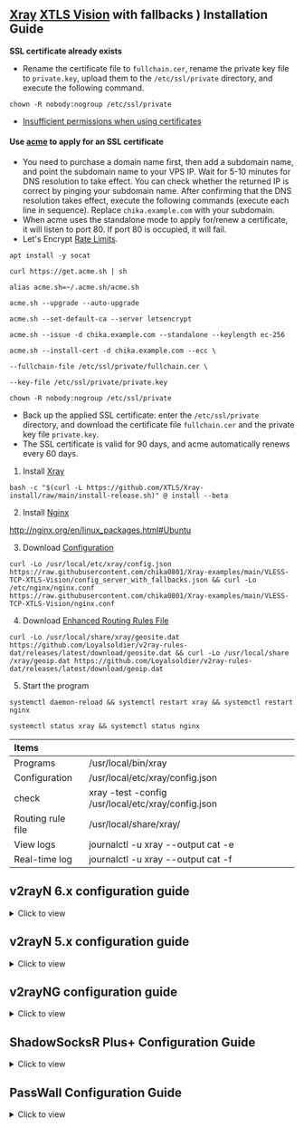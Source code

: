 ## [Xray](https://github.com/XTLS/Xray-core/releases) [XTLS Vision](https://github.com/XTLS/Xray-core/discussions/1295) with fallbacks ) Installation Guide

**SSL certificate already exists**

- Rename the certificate file to `fullchain.cer`, rename the private key file to `private.key`, upload them to the `/etc/ssl/private` directory, and execute the following command.

```
chown -R nobody:nogroup /etc/ssl/private
```

- [Insufficient permissions when using certificates](https://github.com/v2fly/fhs-install-v2ray/wiki/Insufficient-permissions-when-using-certificates-zh-Hans-CN)

#### Use [acme](https://github.com/acmesh-official/acme.sh) to apply for an SSL certificate

- You need to purchase a domain name first, then add a subdomain name, and point the subdomain name to your VPS IP. Wait for 5-10 minutes for DNS resolution to take effect. You can check whether the returned IP is correct by pinging your subdomain name. After confirming that the DNS resolution takes effect, execute the following commands (execute each line in sequence). Replace `chika.example.com` with your subdomain.
- When acme uses the standalone mode to apply for/renew a certificate, it will listen to port 80. If port 80 is occupied, it will fail.
- Let's Encrypt [Rate Limits](https://letsencrypt.org/en-us/docs/rate-limits/).


```
apt install -y socat
```

```
curl https://get.acme.sh | sh
```

```
alias acme.sh=~/.acme.sh/acme.sh
```

```
acme.sh --upgrade --auto-upgrade
```

```
acme.sh --set-default-ca --server letsencrypt
```

```
acme.sh --issue -d chika.example.com --standalone --keylength ec-256
```

```
acme.sh --install-cert -d chika.example.com --ecc \
```

```
--fullchain-file /etc/ssl/private/fullchain.cer \
```

```
--key-file /etc/ssl/private/private.key
```

```
chown -R nobody:nogroup /etc/ssl/private
```

</details>

- Back up the applied SSL certificate: enter the `/etc/ssl/private` directory, and download the certificate file `fullchain.cer` and the private key file `private.key`.
- The SSL certificate is valid for 90 days, and acme automatically renews every 60 days.

1. Install [Xray](https://github.com/XTLS/Xray-core/releases)

```
bash -c "$(curl -L https://github.com/XTLS/Xray-install/raw/main/install-release.sh)" @ install --beta
```

2. Install [Nginx](http://nginx.org/en/linux_packages.html)

http://nginx.org/en/linux_packages.html#Ubuntu


3. Download [Configuration](https://github.com/chika0801/Xray-examples/tree/main/VLESS-TCP-XTLS-Vision)

```
curl -Lo /usr/local/etc/xray/config.json https://raw.githubusercontent.com/chika0801/Xray-examples/main/VLESS-TCP-XTLS-Vision/config_server_with_fallbacks.json && curl -Lo /etc/nginx/nginx.conf https://raw.githubusercontent.com/chika0801/Xray-examples/main/VLESS-TCP-XTLS-Vision/nginx.conf
```

4. Download [Enhanced Routing Rules File](https://github.com/Loyalsoldier/v2ray-rules-dat)

```
curl -Lo /usr/local/share/xray/geosite.dat https://github.com/Loyalsoldier/v2ray-rules-dat/releases/latest/download/geosite.dat && curl -Lo /usr/local/share /xray/geoip.dat https://github.com/Loyalsoldier/v2ray-rules-dat/releases/latest/download/geoip.dat
```

5. Start the program

```
systemctl daemon-reload && systemctl restart xray && systemctl restart nginx
```

```
systemctl status xray && systemctl status nginx
```

| Items | |
| :--- | :--- |
| Programs | /usr/local/bin/xray |
| Configuration | /usr/local/etc/xray/config.json |
| check | xray -test -config /usr/local/etc/xray/config.json |
| Routing rule file | /usr/local/share/xray/ |
| View logs | journalctl -u xray --output cat -e |
| Real-time log | journalctl -u xray --output cat -f |

## v2rayN 6.x configuration guide

<details><summary>Click to view</summary><br>

`server` --> `add [vless server]`

![1](https://user-images.githubusercontent.com/88967758/213372857-49306ebe-f2fc-4426-91df-fd54e096456a.jpg)

</details>

## v2rayN 5.x configuration guide

<details><summary>Click to view</summary><br>

`server` --> `add [vless server]`

![1](https://user-images.githubusercontent.com/88967758/212540248-043ab1ed-af87-4e48-87b7-895018f4a52d.jpg)

</details>

## v2rayNG configuration guide

<details><summary>Click to view</summary><br>

| option | value |
| :--- | :--- |
| address (address) | chika.example.com |
| port (prot) | 443 |
| User ID(id) | chika |
| Flow | xtls-rprx-vision |
| transport protocol (network) | tcp |
| Transport Layer Security (tls) | tls |
| SNI | leave blank |
| uTLS | chrome |

</details>

## ShadowSocksR Plus+ Configuration Guide

<details><summary>Click to view</summary><br>

| option | value |
| :--- | :--- |
| Server node type | V2Ray/
  Xray |
| V2Ray/XRay protocol | VLESS |
| server address | chika.example.com |
| port | 443 |
| Vmess/VLESS ID (UUID) | chika |
| VLESS encryption | none |
| Transport Protocol | TCP |
| Camouflage Type | None |
| TLS | Tick |
| Flow | xtls-rprx-vision |
| fingerprint forgery | chrome |
| TLS hostname | leave blank |
| TLS ALPN | leave blank |
| Allow insecure connections | Uncheck |
| Mux | Unchecked |
| Self-signed certificate | Uncheck |
| Enable auto-switching | Uncheck |
| local port | 1234 |

</details>

## PassWall Configuration Guide

<details><summary>Click to view</summary><br>

| option | value |
| :--- | :--- |
| Type | Xray |
| Transport Protocol | VLESS |
| address (support domain name) | chika.example.com |
| port | 443 |
| encryption method | none |
| ID | chika |
| TLS | Tick |
| flow | xtls-rprx-vision |
| alpn | default |
| Domain Name | Leave Blank |
| Allow insecure connections | Uncheck |
| fingerprint forgery | chrome |
| Transport Protocol | TCP |
| camouflage type | none |
| Mux | Unchecked |

</details>
